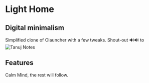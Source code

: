 # Light Home

## Digital minimalism
Simplified clone of Olauncher with a few tweaks.
Shout-out 🔊🔊 to ![Tanuj Notes](https://github.com/tanujnotes)

## Features
Calm Mind, the rest will follow.
